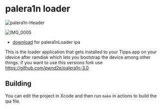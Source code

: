 # palera1n loader
![palera1n-Header](https://user-images.githubusercontent.com/104146035/204944552-181f4331-6fda-47d9-a6d8-4837580c8953.jpg)




![IMG_0005](https://user-images.githubusercontent.com/104146035/204941534-12df4fde-a3e1-4fad-9dd6-eb9e9b46d0b0.PNG)



- [download](https://github.com/Cryptiiiic) for palera1nLoader ipa

This is the loader application that gets installed to your Tipps.app on your idevice after ramdisk which lets you bootstrap the device among other things.
if you want to use this versions fork use https://github.com/pwnd2e/palera1n-3.0 
## Building

You can edit the project in Xcode and then run `make` in actions to build the ipa file.
